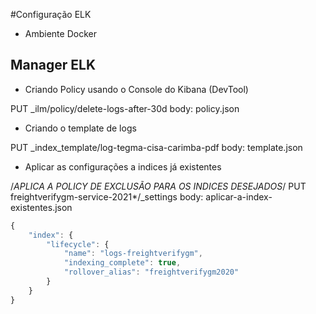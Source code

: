 #Configuração ELK

* Ambiente Docker


## Manager ELK

* Criando Policy usando o Console do Kibana (DevTool)

PUT _ilm/policy/delete-logs-after-30d
body: policy.json

* Criando o template de logs

PUT _index_template/log-tegma-cisa-carimba-pdf
body: template.json

* Aplicar as configurações a indices já existentes

/*APLICA A POLICY DE EXCLUSÃO PARA OS INDICES DESEJADOS*/
PUT freightverifygm-service-2021*/_settings 
body: aplicar-a-index-existentes.json
```js
{
    "index": {
        "lifecycle": {
            "name": "logs-freightverifygm",
            "indexing_complete": true,
            "rollover_alias": "freightverifygm2020"
        }
    }
} 
```


